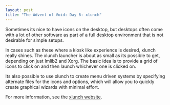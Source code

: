 ```yaml
---
layout: post
title: "The Advent of Void: Day 6: xlunch"
---
```


Sometimes its nice to have icons on the desktop, but desktops often
come with a lot of other software as part of a full desktop
environment that is not desirable for simple setups.

In cases such as these where a kiosk like experience is desired,
xlunch really shines.  The xlunch launcher is about as small as its
possible to get, depending on just Imlib2 and Xorg.  The basic idea is
to provide a grid of icons to click on and then launch whichever one
is clicked on.

Its also possible to use xlunch to create menu driven systems by
specifying alternate files for the icons and options, which will allow
you to quickly create graphical wizards with minimal effort.

For more information, see the [xlunch website](http://xlunch.org).
